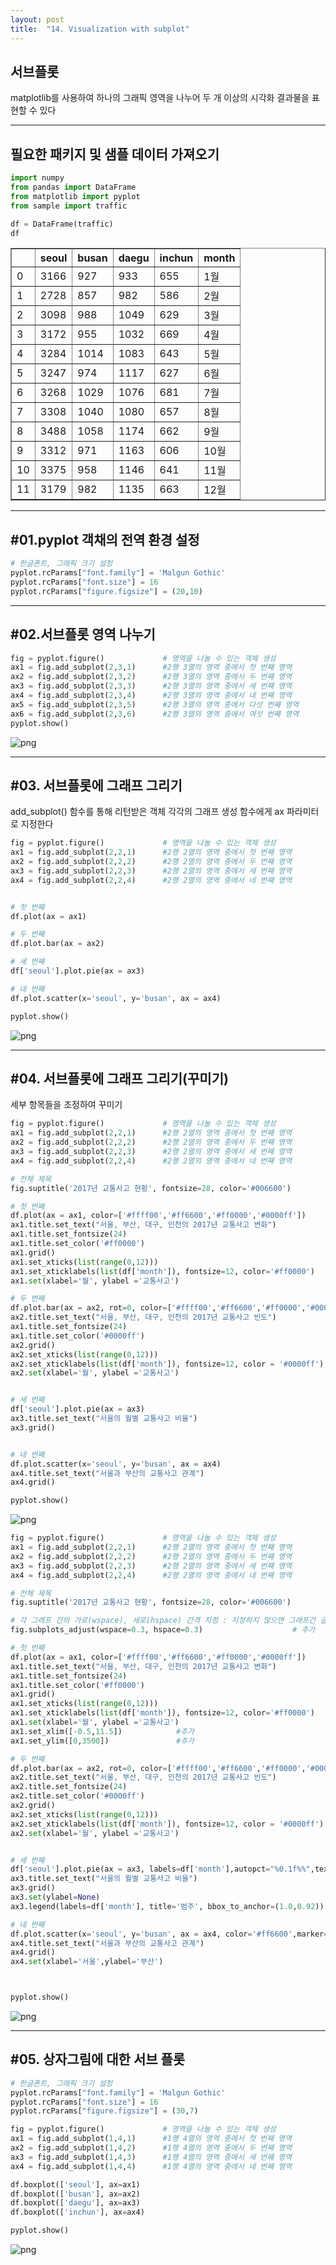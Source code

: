```yaml
---
layout: post
title:  "14. Visualization with subplot"
---
```


## 서브플롯

matplotlib를 사용하여 하나의 그래픽 영역을 나누어 두 개 이상의 시각화 결과물을 표현할 수 있다

-------------------------------
## 필요한 패키지 및 샘플 데이터 가져오기


```python
import numpy
from pandas import DataFrame
from matplotlib import pyplot
from sample import traffic
```


```python
df = DataFrame(traffic)
df
```




<div>
<style scoped>
    .dataframe tbody tr th:only-of-type {
        vertical-align: middle;
    }

    .dataframe tbody tr th {
        vertical-align: top;
    }

    .dataframe thead th {
        text-align: right;
    }
</style>
<table border="1" class="dataframe">
  <thead>
    <tr style="text-align: right;">
      <th></th>
      <th>seoul</th>
      <th>busan</th>
      <th>daegu</th>
      <th>inchun</th>
      <th>month</th>
    </tr>
  </thead>
  <tbody>
    <tr>
      <td>0</td>
      <td>3166</td>
      <td>927</td>
      <td>933</td>
      <td>655</td>
      <td>1월</td>
    </tr>
    <tr>
      <td>1</td>
      <td>2728</td>
      <td>857</td>
      <td>982</td>
      <td>586</td>
      <td>2월</td>
    </tr>
    <tr>
      <td>2</td>
      <td>3098</td>
      <td>988</td>
      <td>1049</td>
      <td>629</td>
      <td>3월</td>
    </tr>
    <tr>
      <td>3</td>
      <td>3172</td>
      <td>955</td>
      <td>1032</td>
      <td>669</td>
      <td>4월</td>
    </tr>
    <tr>
      <td>4</td>
      <td>3284</td>
      <td>1014</td>
      <td>1083</td>
      <td>643</td>
      <td>5월</td>
    </tr>
    <tr>
      <td>5</td>
      <td>3247</td>
      <td>974</td>
      <td>1117</td>
      <td>627</td>
      <td>6월</td>
    </tr>
    <tr>
      <td>6</td>
      <td>3268</td>
      <td>1029</td>
      <td>1076</td>
      <td>681</td>
      <td>7월</td>
    </tr>
    <tr>
      <td>7</td>
      <td>3308</td>
      <td>1040</td>
      <td>1080</td>
      <td>657</td>
      <td>8월</td>
    </tr>
    <tr>
      <td>8</td>
      <td>3488</td>
      <td>1058</td>
      <td>1174</td>
      <td>662</td>
      <td>9월</td>
    </tr>
    <tr>
      <td>9</td>
      <td>3312</td>
      <td>971</td>
      <td>1163</td>
      <td>606</td>
      <td>10월</td>
    </tr>
    <tr>
      <td>10</td>
      <td>3375</td>
      <td>958</td>
      <td>1146</td>
      <td>641</td>
      <td>11월</td>
    </tr>
    <tr>
      <td>11</td>
      <td>3179</td>
      <td>982</td>
      <td>1135</td>
      <td>663</td>
      <td>12월</td>
    </tr>
  </tbody>
</table>
</div>



-------------------
## #01.pyplot 객채의 전역 환경 설정


```python
# 한글폰트, 그래픽 크기 설정
pyplot.rcParams["font.family"] = 'Malgun Gothic'
pyplot.rcParams["font.size"] = 16
pyplot.rcParams["figure.figsize"] = (20,10)
```

------------------
## #02.서브플롯 영역 나누기


```python
fig = pyplot.figure()             # 영역을 나눌 수 있는 객체 생성
ax1 = fig.add_subplot(2,3,1)      #2행 3열의 영역 중에서 첫 번째 영역
ax2 = fig.add_subplot(2,3,2)      #2행 3열의 영역 중에서 두 번째 영역
ax3 = fig.add_subplot(2,3,3)      #2행 3열의 영역 중에서 세 번째 영역
ax4 = fig.add_subplot(2,3,4)      #2행 3열의 영역 중에서 네 번째 영역
ax5 = fig.add_subplot(2,3,5)      #2행 3열의 영역 중에서 다섯 번째 영역
ax6 = fig.add_subplot(2,3,6)      #2행 3열의 영역 중에서 여섯 번째 영역
pyplot.show()
```


![png](output_7_0.png)


------------------------------
## #03. 서브플롯에 그래프 그리기

add_subplot() 함수를 통해 리턴받은 객체 각각의 그래프 생성 함수에게 ax 파라미터로 지정한다


```python
fig = pyplot.figure()             # 영역을 나눌 수 있는 객체 생성
ax1 = fig.add_subplot(2,2,1)      #2행 2열의 영역 중에서 첫 번째 영역
ax2 = fig.add_subplot(2,2,2)      #2행 2열의 영역 중에서 두 번째 영역
ax3 = fig.add_subplot(2,2,3)      #2행 2열의 영역 중에서 세 번째 영역
ax4 = fig.add_subplot(2,2,4)      #2행 2열의 영역 중에서 네 번째 영역


# 첫 번째
df.plot(ax = ax1)

# 두 번째
df.plot.bar(ax = ax2)

# 세 번째
df['seoul'].plot.pie(ax = ax3)

# 네 번째
df.plot.scatter(x='seoul', y='busan', ax = ax4)

pyplot.show()
```


![png](output_9_0.png)


------------------------------
## #04. 서브플롯에 그래프 그리기(꾸미기)

세부 항목들을 조정하여 꾸미기


```python
fig = pyplot.figure()             # 영역을 나눌 수 있는 객체 생성
ax1 = fig.add_subplot(2,2,1)      #2행 2열의 영역 중에서 첫 번째 영역
ax2 = fig.add_subplot(2,2,2)      #2행 2열의 영역 중에서 두 번째 영역
ax3 = fig.add_subplot(2,2,3)      #2행 2열의 영역 중에서 세 번째 영역
ax4 = fig.add_subplot(2,2,4)      #2행 2열의 영역 중에서 네 번째 영역

# 전체 제목
fig.suptitle('2017년 교통사고 현황', fontsize=28, color='#006600')

# 첫 번째
df.plot(ax = ax1, color=['#ffff00','#ff6600','#ff0000','#0000ff'])
ax1.title.set_text("서울, 부산, 대구, 인천의 2017년 교통사고 변화")
ax1.title.set_fontsize(24)
ax1.title.set_color('#ff0000')
ax1.grid()
ax1.set_xticks(list(range(0,12)))
ax1.set_xticklabels(list(df['month']), fontsize=12, color='#ff0000')
ax1.set(xlabel='월', ylabel ='교통사고')

# 두 번째
df.plot.bar(ax = ax2, rot=0, color=['#ffff00','#ff6600','#ff0000','#0000ff'])
ax2.title.set_text("서울, 부산, 대구, 인천의 2017년 교통사고 빈도")
ax1.title.set_fontsize(24)
ax1.title.set_color('#0000ff')
ax2.grid()
ax2.set_xticks(list(range(0,12)))
ax2.set_xticklabels(list(df['month']), fontsize=12, color = '#0000ff')
ax2.set(xlabel='월', ylabel ='교통사고')


# 세 번째
df['seoul'].plot.pie(ax = ax3)
ax3.title.set_text("서울의 월별 교통사고 비율")
ax3.grid()


# 네 번째
df.plot.scatter(x='seoul', y='busan', ax = ax4)
ax4.title.set_text("서울과 부산의 교통사고 관계")
ax4.grid()

pyplot.show()
```


![png](output_11_0.png)



```python
fig = pyplot.figure()             # 영역을 나눌 수 있는 객체 생성
ax1 = fig.add_subplot(2,2,1)      #2행 2열의 영역 중에서 첫 번째 영역
ax2 = fig.add_subplot(2,2,2)      #2행 2열의 영역 중에서 두 번째 영역
ax3 = fig.add_subplot(2,2,3)      #2행 2열의 영역 중에서 세 번째 영역
ax4 = fig.add_subplot(2,2,4)      #2행 2열의 영역 중에서 네 번째 영역

# 전체 제목
fig.suptitle('2017년 교통사고 현황', fontsize=28, color='#006600')

# 각 그래프 간의 가로(wspace), 세로(hspace) 간격 지정 : 지정하지 않으면 그래프간 글자가 겹침 
fig.subplots_adjust(wspace=0.3, hspace=0.3)                    # 추가

# 첫 번째
df.plot(ax = ax1, color=['#ffff00','#ff6600','#ff0000','#0000ff'])
ax1.title.set_text("서울, 부산, 대구, 인천의 2017년 교통사고 변화")
ax1.title.set_fontsize(24)
ax1.title.set_color('#ff0000')
ax1.grid()
ax1.set_xticks(list(range(0,12)))
ax1.set_xticklabels(list(df['month']), fontsize=12, color='#ff0000')
ax1.set(xlabel='월', ylabel ='교통사고')
ax1.set_xlim([-0.5,11.5])            #추가
ax1.set_ylim([0,3500])               #추가

# 두 번째
df.plot.bar(ax = ax2, rot=0, color=['#ffff00','#ff6600','#ff0000','#0000ff'])
ax2.title.set_text("서울, 부산, 대구, 인천의 2017년 교통사고 빈도")
ax2.title.set_fontsize(24)
ax2.title.set_color('#0000ff')
ax2.grid()
ax2.set_xticks(list(range(0,12)))
ax2.set_xticklabels(list(df['month']), fontsize=12, color = '#0000ff')
ax2.set(xlabel='월', ylabel ='교통사고')


# 세 번째
df['seoul'].plot.pie(ax = ax3, labels=df['month'],autopct="%0.1f%%",textprops={'color':"#000000",'fontsize':12},explode=[0.0,0.0,0.0,0.0,0.0,0.0,0.0,0.0,1.0,0.0,0.0,0.0])   #추가
ax3.title.set_text("서울의 월별 교통사고 비율")
ax3.grid()
ax3.set(ylabel=None)                                                     #추가
ax3.legend(labels=df['month'], title='범주', bbox_to_anchor=(1.0,0.92))  #추가

# 네 번째
df.plot.scatter(x='seoul', y='busan', ax = ax4, color='#ff6600',marker='X',label='교통사고')   # 추가
ax4.title.set_text("서울과 부산의 교통사고 관계")
ax4.grid()
ax4.set(xlabel='서울',ylabel='부산')                                                     #추가



pyplot.show()
```


![png](output_12_0.png)


-------------------------------------
## #05. 상자그림에 대한 서브 플롯


```python
# 한글폰트, 그래픽 크기 설정
pyplot.rcParams["font.family"] = 'Malgun Gothic'
pyplot.rcParams["font.size"] = 16
pyplot.rcParams["figure.figsize"] = (30,7)
```


```python
fig = pyplot.figure()             # 영역을 나눌 수 있는 객체 생성
ax1 = fig.add_subplot(1,4,1)      #1행 4열의 영역 중에서 첫 번째 영역
ax2 = fig.add_subplot(1,4,2)      #1행 4열의 영역 중에서 두 번째 영역
ax3 = fig.add_subplot(1,4,3)      #1행 4열의 영역 중에서 세 번째 영역
ax4 = fig.add_subplot(1,4,4)      #1행 4열의 영역 중에서 네 번째 영역

df.boxplot(['seoul'], ax=ax1)
df.boxplot(['busan'], ax=ax2)
df.boxplot(['daegu'], ax=ax3)
df.boxplot(['inchun'], ax=ax4)

pyplot.show()
```


![png](output_15_0.png)



```python

```


```python

```


```python

```


```python

```


```python

```


```python

```


```python

```
